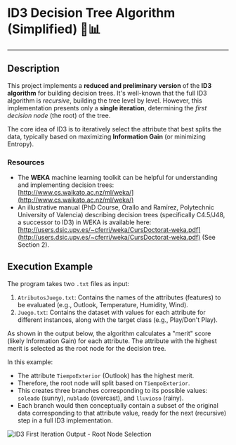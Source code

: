 <!-- Created by Jonathan Carrero -->

# ID3 Decision Tree Algorithm (Simplified) 🌳📊

---

## Description

This project implements a **reduced and preliminary version** of the **ID3 algorithm** for building decision trees. It's well-known that the full ID3 algorithm is *recursive*, building the tree level by level. However, this implementation presents only a **single iteration**, determining the *first decision node* (the root) of the tree.

The core idea of ID3 is to iteratively select the attribute that best splits the data, typically based on maximizing **Information Gain** (or minimizing Entropy).

### Resources

*   The **WEKA** machine learning toolkit can be helpful for understanding and implementing decision trees: [http://www.cs.waikato.ac.nz/ml/weka/](http://www.cs.waikato.ac.nz/ml/weka/)
*   An illustrative manual (PhD Course, Orallo and Ramírez, Polytechnic University of Valencia) describing decision trees (specifically C4.5/J48, a successor to ID3) in WEKA is available here: [http://users.dsic.upv.es/~cferri/weka/CursDoctorat-weka.pdf](http://users.dsic.upv.es/~cferri/weka/CursDoctorat-weka.pdf) (See Section 2).

## Execution Example

The program takes two `.txt` files as input:

1.  `AtributosJuego.txt`: Contains the names of the attributes (features) to be evaluated (e.g., Outlook, Temperature, Humidity, Wind).
2.  `Juego.txt`: Contains the dataset with values for each attribute for different instances, along with the target class (e.g., Play/Don't Play).

As shown in the output below, the algorithm calculates a "merit" score (likely Information Gain) for each attribute. The attribute with the highest merit is selected as the root node for the decision tree.

In this example:
*   The attribute `TiempoExterior` (Outlook) has the highest merit.
*   Therefore, the root node will split based on `TiempoExterior`.
*   This creates three branches corresponding to its possible values: `soleado` (sunny), `nublado` (overcast), and `lluvioso` (rainy).
*   Each branch would then conceptually contain a subset of the original data corresponding to that attribute value, ready for the next (recursive) step in a full ID3 implementation.

![ID3 First Iteration Output - Root Node Selection](https://github.com/Joncarre/Java-language/blob/master/Ingenier%C3%ADa%20del%20Conocimiento/images/IC2_1.png)
